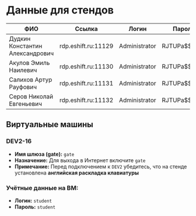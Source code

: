 
# Данные для стендов

| ФИО                            | Ссылка                   | Логин        | Пароль        |
|-------------------------------|--------------------------|--------------|----------------|
| Дудкин Константин Александрович | rdp.eshift.ru:11129      | Administrator | RJTUPa$$w0rd   |
| Акулов Эмиль Наилевич          | rdp.eshift.ru:11130      | Administrator | RJTUPa$$w0rd   |
| Салихов Артур Рауфович         | rdp.eshift.ru:11131      | Administrator | RJTUPa$$w0rd   |
| Серов Николай Евгеньевич       | rdp.eshift.ru:11132      | Administrator | RJTUPa$$w0rd   |



## Виртуальные машины

### DEV2-16
- **Имя шлюза (gate):** `gate`
- **Назначение:** Для выхода в Интернет включите `gate`
- **Примечание:** Перед подключением к `DEV2` убедитесь, что на стенде установлена **английская раскладка клавиатуры**

### Учётные данные на ВМ:
- **Логин:** `student`
- **Пароль:** `student`

